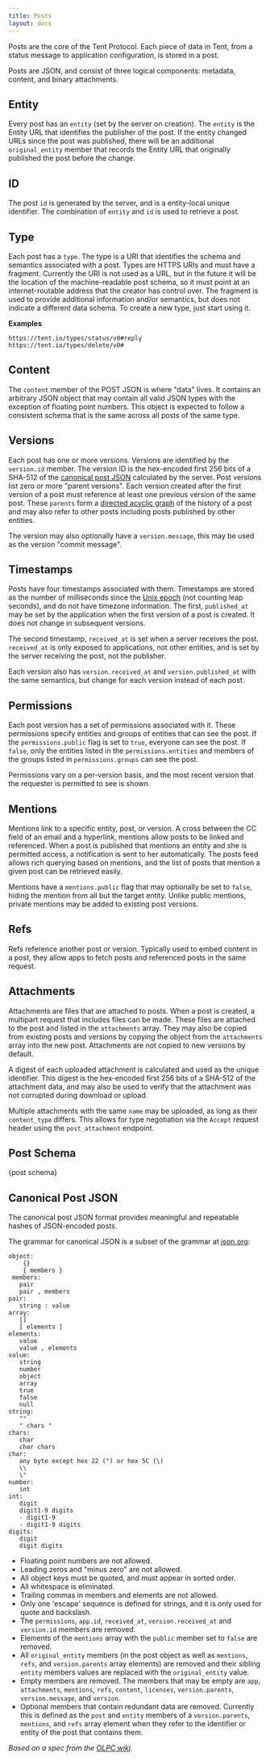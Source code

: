 ```yaml
---
title: Posts
layout: docs
---
```


Posts are the core of the Tent Protocol. Each piece of data in Tent, from
a status message to application configuration, is stored in a post.

Posts are JSON, and consist of three logical components: metadata, content, and
binary attachments.

## Entity

Every post has an `entity` (set by the server on creation). The `entity` is the
Entity URL that identifies the publisher of the post. If the entity changed URLs
since the post was published, there will be an additional `original_entity`
member that records the Entity URL that originally published the post before the
change.

## ID

The post `id` is generated by the server, and is a entity-local unique
identifier. The combination of `entity` and `id` is used to retrieve a post.

## Type

Each post has a `type`. The type is a URI that identifies the schema and
semantics associated with a post. Types are HTTPS URIs and must have
a fragment. Currently the URI is not used as a URL, but in the future it will be
the location of the machine-readable post schema, so it must point at an
internet-routable address that the creator has control over. The fragment is
used to provide additional information and/or semantics, but does not indicate
a different data schema. To create a new type, just start using it.

**Examples**

```text
https://tent.io/types/status/v0#reply
https://tent.io/types/delete/v0#
```

## Content

The `content` member of the POST JSON is where "data" lives. It contains an
arbitrary JSON object that may contain all valid JSON types with the exception
of floating point numbers. This object is expected to follow a consistent schema
that is the same across all posts of the same type.

## Versions

Each post has one or more versions. Versions are identified by the `version.id`
member. The version ID is the hex-encoded first 256 bits of a SHA-512 of the
[canonical post JSON](#canonical-post-json) calculated by the server. Post
versions list zero or more "parent versions". Each version created after the
first version of a post must reference at least one previous version of the same
post. These `parents` form a [directed acyclic
graph](https://en.wikipedia.org/wiki/Directed_acyclic_graph) of the history of
a post and may also refer to other posts including posts published by other
entities.

The version may also optionally have a `version.message`, this may be used as the
version "commit message".


## Timestamps

Posts have four timestamps associated with them. Timestamps are stored as the
number of milliseconds since the [Unix
epoch](https://en.wikipedia.org/wiki/Unix_time) (not counting leap seconds), and
do not have timezone information. The first, `published_at` may be set by the
application when the first version of a post is created. It does not change in
subsequent versions.

The second timestamp, `received_at` is set when a server receives the post.
`received_at` is only exposed to applications, not other entities, and is set by
the server receiving the post, not the publisher.

Each version also has `version.received_at` and `version.published_at` with the
same semantics, but change for each version instead of each post.

## Permissions

Each post version has a set of permissions associated with it. These permissions
specify entities and groups of entities that can see the post. If the
`permissions.public` flag is set to `true`, everyone can see the post. If
`false`, only the entities listed in the `permissions.entities` and members of
the groups listed in `permissions.groups` can see the post.

Permissions vary on a per-version basis, and the most recent version that the
requester is permitted to see is shown.

## Mentions

Mentions link to a specific entity, post, or version. A cross between the CC
field of an email and a hyperlink, mentions allow posts to be linked and
referenced. When a post is published that mentions an entity and she is
permitted access, a notification is sent to her automatically. The posts feed
allows rich querying based on mentions, and the list of posts that mention
a given post can be retrieved easily.

Mentions have a `mentions.public` flag that may optionally be set to `false`,
hiding the mention from all but the target entity. Unlike public mentions,
private mentions may be added to existing post versions.

## Refs

Refs reference another post or version. Typically used to embed content in
a post, they allow apps to fetch posts and referenced posts in the same request.

## Attachments

Attachments are files that are attached to posts. When a post is created,
a multipart request that includes files can be made. These files are attached to
the post and listed in the `attachments` array. They may also be copied from
existing posts and versions by copying the object from the `attachments` array
into the new post. Attachments are not copied to new versions by default.

A digest of each uploaded attachment is calculated and used as the unique
identifier. This digest is the hex-encoded first 256 bits of a SHA-512 of the
attachment data, and may also be used to verify that the attachment was not
corrupted during download or upload.

Multiple attachments with the same `name` may be uploaded, as long as their
`content_type` differs. This allows for type negotiation via the `Accept`
request header using the `post_attachment` endpoint.

## Post Schema

{post schema}

## Canonical Post JSON

The canonical post JSON format provides meaningful and repeatable hashes of
JSON-encoded posts.

The grammar for canonical JSON is a subset of the grammar at
[json.org](http://json.org/):

```text
object:
    {}
    { members }
 members:
   pair
   pair , members
pair:
   string : value
array:
   []
   [ elements ]
elements:
   value
   value , elements
value:
   string
   number
   object
   array
   true
   false
   null
string:
   ""
   " chars "
chars:
   char
   char chars
char:
   any byte except hex 22 (") or hex 5C (\)
   \\
   \"
number:
   int
int:
   digit
   digit1-9 digits
   - digit1-9
   - digit1-9 digits
digits:
   digit
   digit digits
```

- Floating point numbers are not allowed.
- Leading zeros and "minus zero" are not allowed.
- All object keys must be quoted, and must appear in sorted order.
- All whitespace is eliminated.
- Trailing commas in members and elements are not allowed.
- Only one 'escape' sequence is defined for strings, and it is only used for
  quote and backslash.
- The `permissions`, `app.id`, `received_at`, `version.received_at` and `version.id`
  members are removed.
- Elements of the `mentions` array with the `public` member set to `false` are
  removed.
- All `original_entity` members (in the post object as well as `mentions`,
  `refs`, and `version.parents` array elements) are removed and their sibling
  `entity` members values are replaced with the `original_entity` value.
- Empty members are removed. The members that may be empty are `app`,
  `attachments`, `mentions`, `refs`, `content`, `licenses`, `version.parents`,
  `version.message`, and `version`.
- Optional members that contain redundant data are removed. Currently this is
  defined as the `post` and `entity` members of a `version.parents`, `mentions`,
  and `refs` array element when they refer to the identifier or entity of the
  post that contains them.

*Based on a spec from the [OLPC wiki](http://wiki.laptop.org/go/Canonical_JSON).*
